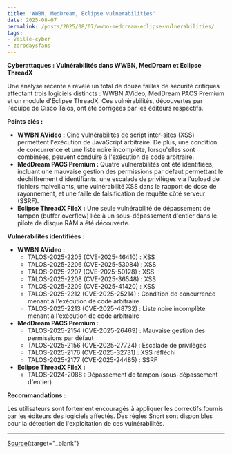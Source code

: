 ```yaml
---
title: 'WWBN, MedDream, Eclipse vulnerabilities'
date: 2025-08-07
permalink: /posts/2025/08/07/wwbn-meddream-eclipse-vulnerabilities/
tags:
- veille-cyber
- zerodaysfans
---
```

**Cyberattaques : Vulnérabilités dans WWBN, MedDream et Eclipse ThreadX**

Une analyse récente a révélé un total de douze failles de sécurité critiques affectant trois logiciels distincts : WWBN AVideo, MedDream PACS Premium et un module d'Eclipse ThreadX. Ces vulnérabilités, découvertes par l'équipe de Cisco Talos, ont été corrigées par les éditeurs respectifs.

**Points clés :**

*   **WWBN AVideo :** Cinq vulnérabilités de script inter-sites (XSS) permettent l'exécution de JavaScript arbitraire. De plus, une condition de concurrence et une liste noire incomplète, lorsqu'elles sont combinées, peuvent conduire à l'exécution de code arbitraire.
*   **MedDream PACS Premium :** Quatre vulnérabilités ont été identifiées, incluant une mauvaise gestion des permissions par défaut permettant le déchiffrement d'identifiants, une escalade de privilèges via l'upload de fichiers malveillants, une vulnérabilité XSS dans le rapport de dose de rayonnement, et une faille de falsification de requête côté serveur (SSRF).
*   **Eclipse ThreadX FileX :** Une seule vulnérabilité de dépassement de tampon (buffer overflow) liée à un sous-dépassement d'entier dans le pilote de disque RAM a été découverte.

**Vulnérabilités identifiées :**

*   **WWBN AVideo :**
    *   TALOS-2025-2205 (CVE-2025-46410) : XSS
    *   TALOS-2025-2206 (CVE-2025-53084) : XSS
    *   TALOS-2025-2207 (CVE-2025-50128) : XSS
    *   TALOS-2025-2208 (CVE-2025-36548) : XSS
    *   TALOS-2025-2209 (CVE-2025-41420) : XSS
    *   TALOS-2025-2212 (CVE-2025-25214) : Condition de concurrence menant à l'exécution de code arbitraire
    *   TALOS-2025-2213 (CVE-2025-48732) : Liste noire incomplète menant à l'exécution de code arbitraire
*   **MedDream PACS Premium :**
    *   TALOS-2025-2154 (CVE-2025-26469) : Mauvaise gestion des permissions par défaut
    *   TALOS-2025-2156 (CVE-2025-27724) : Escalade de privilèges
    *   TALOS-2025-2176 (CVE-2025-32731) : XSS réfléchi
    *   TALOS-2025-2177 (CVE-2025-24485) : SSRF
*   **Eclipse ThreadX FileX :**
    *   TALOS-2024-2088 : Dépassement de tampon (sous-dépassement d'entier)

**Recommandations :**

Les utilisateurs sont fortement encouragés à appliquer les correctifs fournis par les éditeurs des logiciels affectés. Des règles Snort sont disponibles pour la détection de l'exploitation de ces vulnérabilités.

---
[Source](https://blog.talosintelligence.com/wwbn-meddream-eclipse-vulnerabilities/){:target="_blank"}
